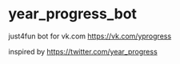 # year_progress_bot
just4fun bot for vk.com https://vk.com/yprogress

inspired by https://twitter.com/year_progress
